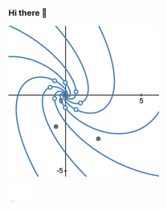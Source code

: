 ### Hi there 👋
![Alt Text](https://github.com/FlyingWorkshop/Desmos-Creations/blob/main/complex_phase_spiral.gif)

<img src="https://github.com/FlyingWorkshop/Desmos-Creations/blob/main/butterfly_network.gif" width="48">

<!--
**FlyingWorkshop/FlyingWorkshop** is a ✨ _special_ ✨ repository because its `README.md` (this file) appears on your GitHub profile.

Here are some ideas to get you started:

- 🔭 I’m currently working on ...
- 🌱 I’m currently learning ...
- 👯 I’m looking to collaborate on ...
- 🤔 I’m looking for help with ...
- 💬 Ask me about ...
- 📫 How to reach me: ...
- 😄 Pronouns: ...
- ⚡ Fun fact: ...
-->
